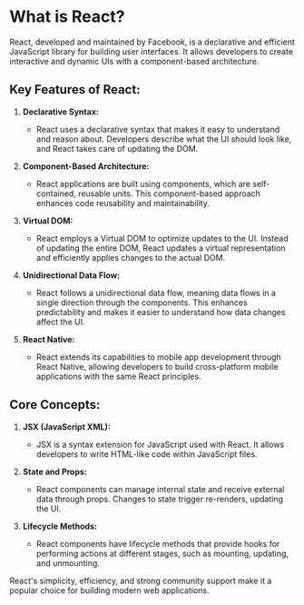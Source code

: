 # What is React?

React, developed and maintained by Facebook, is a declarative and efficient JavaScript library for building user interfaces. It allows developers to create interactive and dynamic UIs with a component-based architecture.

## Key Features of React:

1. **Declarative Syntax:**

   - React uses a declarative syntax that makes it easy to understand and reason about. Developers describe what the UI should look like, and React takes care of updating the DOM.

2. **Component-Based Architecture:**

   - React applications are built using components, which are self-contained, reusable units. This component-based approach enhances code reusability and maintainability.

3. **Virtual DOM:**

   - React employs a Virtual DOM to optimize updates to the UI. Instead of updating the entire DOM, React updates a virtual representation and efficiently applies changes to the actual DOM.

4. **Unidirectional Data Flow:**

   - React follows a unidirectional data flow, meaning data flows in a single direction through the components. This enhances predictability and makes it easier to understand how data changes affect the UI.

5. **React Native:**
   - React extends its capabilities to mobile app development through React Native, allowing developers to build cross-platform mobile applications with the same React principles.

## Core Concepts:

1. **JSX (JavaScript XML):**

   - JSX is a syntax extension for JavaScript used with React. It allows developers to write HTML-like code within JavaScript files.

2. **State and Props:**

   - React components can manage internal state and receive external data through props. Changes to state trigger re-renders, updating the UI.

3. **Lifecycle Methods:**
   - React components have lifecycle methods that provide hooks for performing actions at different stages, such as mounting, updating, and unmounting.

React's simplicity, efficiency, and strong community support make it a popular choice for building modern web applications.
